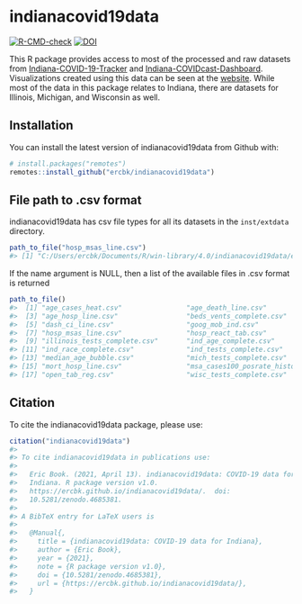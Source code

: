 
<!-- README.md is generated from README.Rmd. Please edit that file -->

# indianacovid19data

<!-- badges: start -->

[![R-CMD-check](https://github.com/ercbk/indianacovid19data/workflows/R-CMD-check/badge.svg)](https://github.com/ercbk/indianacovid19data/actions)
[![DOI](https://zenodo.org/badge/347752486.svg)](https://zenodo.org/badge/latestdoi/347752486)
<!-- badges: end -->

This R package provides access to most of the processed and raw datasets
from
[Indiana-COVID-19-Tracker](https://github.com/ercbk/Indiana-COVID-19-Tracker)
and
[Indiana-COVIDcast-Dashboard](https://github.com/ercbk/Indiana-COVIDcast-Dashboard).
Visualizations created using this data can be seen at the
[website](https://ercbk.github.io/Indiana-COVID-19-Website/static.html).
While most of the data in this package relates to Indiana, there are
datasets for Illinois, Michigan, and Wisconsin as well.

## Installation

You can install the latest version of indianacovid19data from Github
with:

``` r
# install.packages("remotes")
remotes::install_github("ercbk/indianacovid19data")
```

## File path to .csv format

indianacovid19data has csv file types for all its datasets in the
`inst/extdata` directory.

``` r
path_to_file("hosp_msas_line.csv")
#> [1] "C:/Users/ercbk/Documents/R/win-library/4.0/indianacovid19data/extdata/hosp_msas_line.csv"
```

If the name argument is NULL, then a list of the available files in .csv
format is returned

``` r
path_to_file()
#>  [1] "age_cases_heat.csv"                "age_death_line.csv"               
#>  [3] "age_hosp_line.csv"                 "beds_vents_complete.csv"          
#>  [5] "dash_ci_line.csv"                  "goog_mob_ind.csv"                 
#>  [7] "hosp_msas_line.csv"                "hosp_react_tab.csv"               
#>  [9] "illinois_tests_complete.csv"       "ind_age_complete.csv"             
#> [11] "ind_race_complete.csv"             "ind_tests_complete.csv"           
#> [13] "median_age_bubble.csv"             "mich_tests_complete.csv"          
#> [15] "mort_hosp_line.csv"                "msa_cases100_posrate_historic.csv"
#> [17] "open_tab_reg.csv"                  "wisc_tests_complete.csv"
```

## Citation

To cite the indianacovid19data package, please use:

``` r
citation("indianacovid19data")
#> 
#> To cite indianacovid19data in publications use:
#> 
#>   Eric Book. (2021, April 13). indianacovid19data: COVID-19 data for
#>   Indiana. R package version v1.0.
#>   https://ercbk.github.io/indianacovid19data/.  doi:
#>   10.5281/zenodo.4685381.
#> 
#> A BibTeX entry for LaTeX users is
#> 
#>   @Manual{,
#>     title = {indianacovid19data: COVID-19 data for Indiana},
#>     author = {Eric Book},
#>     year = {2021},
#>     note = {R package version v1.0},
#>     doi = {10.5281/zenodo.4685381},
#>     url = {https://ercbk.github.io/indianacovid19data/},
#>   }
```
